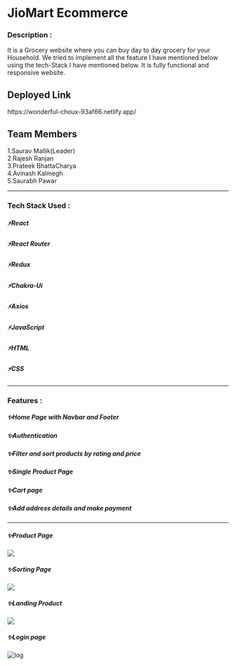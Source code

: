 
 <h1>JioMart Ecommerce</h1>
 
 <h3>Description :</h3>
It is a Grocery website where you can buy day to day grocery for your Household. We tried to implement all the feature I have mentioned below using the tech-Stack I have mentioned below. It is fully functional and responsive website.

<h2>Deployed Link</h2>
https://wonderful-choux-93af66.netlify.app/

<h2>Team Members</h2>
1.Saurav Mallik(Leader) <br>
2.Rajesh Ranjan <br>
3.Prateek BhattaCharya <br>
4.Avinash Kalmegh <br>
5.Saurabh Pawar <br>
 
 ---

<h3>Tech Stack Used :</h3>
<h5>⚡React</h5>
<h5>⚡React Router</h5>
<h5>⚡Redux</h5>
<h5>⚡Chakra-Ui</h5>
<h5>⚡Axios</h5>
<h5>⚡JavaScript</h5>
<h5>⚡HTML</h5>
<h5>⚡CSS</h5>

---

<h3>Features :</h3>
<h5>✨Home Page with Navbar and Footer</h5>
<h5>✨Authentication</h5>
<h5>✨Filter and sort products by rating and price</h5>
<h5>✨Single Product Page</h5>
<h5>✨Cart page</h5>
<h5>✨Add address details and make payment </h5>

---

<!-- <h3>Some Glimps of Project :</h3>
<h5>✨Home Page with Navbar and Footer</h5>
![Screenshot (187)](https://user-images.githubusercontent.com/107553043/213978937-9e0bc306-a293-450c-8fdf-cc585efb4df9.png)
![Screenshot (188)](https://user-images.githubusercontent.com/107553043/213978944-0b094a98-9a3f-4257-945a-a0ee148f0dba.png)
![Screenshot (184)](https://user-images.githubusercontent.com/107553043/213978948-a69712e9-1585-4dbd-ac7f-e2259222e40f.png)
![Screenshot (185)](https://user-images.githubusercontent.com/107553043/213978950-75a42da5-f30b-4b8d-ad9a-b8ff9ef78dc0.png)
![Screenshot (186)](https://user-images.githubusercontent.com/107553043/213978951-792b7725-5a3b-466a-a74e-065e4c907040.png) -->


<h5>✨Product Page</h5>
<img src="https://user-images.githubusercontent.com/107553043/213978937-9e0bc306-a293-450c-8fdf-cc585efb4df9.png"/>

<h5>✨Sorting Page</h5>
<img src="https://user-images.githubusercontent.com/107553043/213978944-0b094a98-9a3f-4257-945a-a0ee148f0dba.png"/>

<h5>✨Landing Product</h5>
<img src="https://user-images.githubusercontent.com/107553043/213978948-a69712e9-1585-4dbd-ac7f-e2259222e40f.png"/>

<h5>✨Login page</h5>
<img src="https://user-images.githubusercontent.com/107553043/213978950-75a42da5-f30b-4b8d-ad9a-b8ff9ef78dc0.png" alt="log"/>


